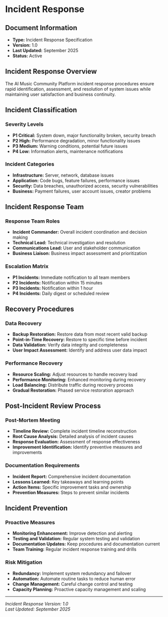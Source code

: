 # Incident Response

## Document Information
- **Type:** Incident Response Specification
- **Version:** 1.0
- **Last Updated:** September 2025
- **Status:** Active

## Incident Response Overview

The AI Music Community Platform incident response procedures ensure rapid identification, assessment, and resolution of system issues while maintaining user satisfaction and business continuity.

## Incident Classification

### Severity Levels
- **P1 Critical:** System down, major functionality broken, security breach
- **P2 High:** Performance degradation, minor functionality issues
- **P3 Medium:** Warning conditions, potential future issues
- **P4 Low:** Information alerts, maintenance notifications

### Incident Categories
- **Infrastructure:** Server, network, database issues
- **Application:** Code bugs, feature failures, performance issues
- **Security:** Data breaches, unauthorized access, security vulnerabilities
- **Business:** Payment failures, user account issues, creator problems

## Incident Response Team

### Response Team Roles
- **Incident Commander:** Overall incident coordination and decision making
- **Technical Lead:** Technical investigation and resolution
- **Communications Lead:** User and stakeholder communication
- **Business Liaison:** Business impact assessment and prioritization

### Escalation Matrix
- **P1 Incidents:** Immediate notification to all team members
- **P2 Incidents:** Notification within 15 minutes
- **P3 Incidents:** Notification within 1 hour
- **P4 Incidents:** Daily digest or scheduled review

## Recovery Procedures

### Data Recovery
- **Backup Restoration:** Restore data from most recent valid backup
- **Point-in-Time Recovery:** Restore to specific time before incident
- **Data Validation:** Verify data integrity and completeness
- **User Impact Assessment:** Identify and address user data impact

### Performance Recovery
- **Resource Scaling:** Adjust resources to handle recovery load
- **Performance Monitoring:** Enhanced monitoring during recovery
- **Load Balancing:** Distribute traffic during recovery process
- **Gradual Restoration:** Phased service restoration approach

## Post-Incident Review Process

### Post-Mortem Meeting
- **Timeline Review:** Complete incident timeline reconstruction
- **Root Cause Analysis:** Detailed analysis of incident causes
- **Response Evaluation:** Assessment of response effectiveness
- **Improvement Identification:** Identify preventive measures and improvements

### Documentation Requirements
- **Incident Report:** Comprehensive incident documentation
- **Lessons Learned:** Key takeaways and learning points
- **Action Items:** Specific improvement tasks and ownership
- **Prevention Measures:** Steps to prevent similar incidents

## Incident Prevention

### Proactive Measures
- **Monitoring Enhancement:** Improve detection and alerting
- **Testing and Validation:** Regular system testing and validation
- **Documentation Updates:** Keep procedures and documentation current
- **Team Training:** Regular incident response training and drills

### Risk Mitigation
- **Redundancy:** Implement system redundancy and failover
- **Automation:** Automate routine tasks to reduce human error
- **Change Management:** Careful change control and testing
- **Capacity Planning:** Proactive capacity management and scaling

---

*Incident Response Version: 1.0*  
*Last Updated: September 2025*